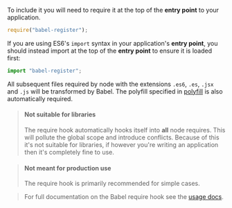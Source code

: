 To include it you will need to require it at the top of the **entry point**
to your application.

```javascript
require("babel-register");
```

If you are using ES6's `import` syntax in your application's **entry point**, you
should instead import at the top of the **entry point** to ensure it is loaded first:

```javascript
import "babel-register";
```

All subsequent files required by node with the extensions `.es6`, `.es`, `.jsx` and `.js` will be transformed by Babel. The polyfill specified in [polyfill](/docs/usage/polyfill/) is also automatically required.

<blockquote class="babel-callout babel-callout-warning">
  <h4>Not suitable for libraries</h4>
  <p>
    The require hook automatically hooks itself into <strong>all</strong> node requires. This will pollute the global scope and introduce conflicts. Because of this it's not suitable for libraries, if however you're writing an application then it's completely fine to use.
  </p>
</blockquote>

<blockquote class="babel-callout babel-callout-warning">
  <h4>Not meant for production use</h4>
  <p>
    The require hook is primarily recommended for simple cases.
  </p>
</blockquote>

<blockquote class="babel-callout babel-callout-info">
  <p>
    For full documentation on the Babel require hook see the <a href="/docs/usage/require/">usage docs</a>.
  </p>
</blockquote>
